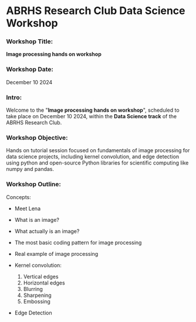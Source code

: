 # ABRHS Research Club Data Science Workshop  
  
  
### Workshop Title:  
**Image processing hands on workshop**

### Workshop Date:  
December 10 2024  

### Intro: 
Welcome to the "__Image processing hands on workshop__", scheduled to take place on December 10 2024, within the **Data Science track** of the ABRHS Research Club. 
  
### Workshop Objective:  
Hands on tutorial session focused on fundamentals of image processing for data science projects, including kernel convolution, and edge detection using python and open-source Python libraries for scientific computing like numpy and pandas. 

### Workshop Outline: 
Concepts:

- Meet Lena  
- What is an image?  
- What actually is an image?  
- The most basic coding pattern for image processing  
- Real example of image processing  
- Kernel convolution:  
  1) Vertical edges   
  2) Horizontal edges   
  3) Blurring   
  4) Sharpening  
  5) Embossing
     
- Edge Detection  
